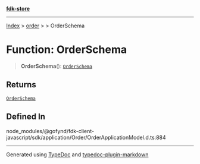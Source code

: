 [**fdk-store**](../../../README.md)
***

[Index](../../../API.md) > [order](../../README.md) > [<internal>](../README.md) > OrderSchema

# Function: OrderSchema

> **OrderSchema**(): [`OrderSchema`](../type-aliases/type-alias.OrderSchema.md)

## Returns

[`OrderSchema`](../type-aliases/type-alias.OrderSchema.md)

## Defined In

node\_modules/@gofynd/fdk-client-javascript/sdk/application/Order/OrderApplicationModel.d.ts:884

***
Generated using [TypeDoc](https://typedoc.org/) and [typedoc-plugin-markdown](https://www.npmjs.com/package/typedoc-plugin-markdown)
